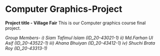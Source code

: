 # Computer Graphics-Project

**Project title - Village Fair**
This is our Computer graphics course final project. 

_Group Members-
i) Siam Tafimul Islam (ID_20-43021-1)
ii) Md.Farhan Ul Asif (ID_20-43522-1)
iii) Ahana Bhuiyan (ID_20-43412-1)
iv) Shuchi Brata Roy (ID_20-43313-1)_

